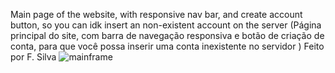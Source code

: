 Main page of the website, with responsive nav bar, and create account button, so you can idk insert an non-existent account on the server
(Página principal do site, com barra de navegação responsiva e botão de criação de conta, para que você possa inserir uma conta inexistente no servidor
) Feito por F. Silva
![mainframe](https://github.com/illidandidnothignwrong/Website/assets/95207143/bb371048-f79b-49d4-bac7-31541fbb9ab5)
